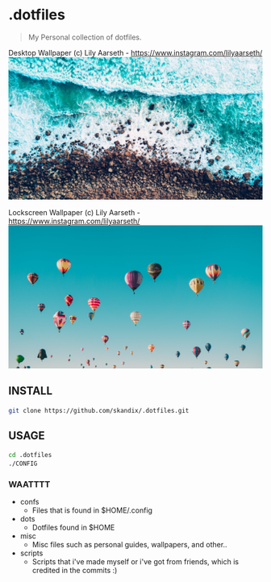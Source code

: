 # .dotfiles
> My Personal collection of dotfiles.

Desktop Wallpaper
(c) Lily Aarseth - https://www.instagram.com/lilyaarseth/
![](files/misc/wall.jpg)

Lockscreen Wallpaper
(c) Lily Aarseth - https://www.instagram.com/lilyaarseth/
![](files/misc/lock.jpg)


## INSTALL
```bash
git clone https://github.com/skandix/.dotfiles.git
```

## USAGE
```bash 
cd .dotfiles
./CONFIG
```

### WAATTTT
* confs
	* Files that is found in $HOME/.config
* dots
	* Dotfiles found in $HOME
* misc
	* Misc files such as personal guides, wallpapers, and other..
* scripts
	* Scripts that i've made myself or i've got from friends, which is credited in the commits :)

